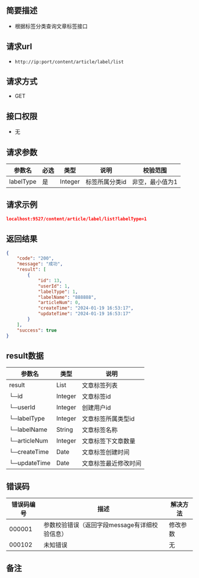 ## 简要描述
- 根据标签分类查询文章标签接口

## 请求url
- `http://ip:port/content/article/label/list`

## 请求方式
- GET

## 接口权限
- 无

## 请求参数
| 参数名    | 必选 | 类型    | 说明           | 校验范围        |
| --------- | ---- | ------- | -------------- | --------------- |
| labelType | 是   | Integer | 标签所属分类id | 非空，最小值为1 |


## 请求示例
```json
localhost:9527/content/article/label/list?labelType=1
```

## 返回结果
```json
{
    "code": "200",
    "message": "成功",
    "result": [
        {
            "id": 13,
            "userId": 1,
            "labelType": 1,
            "labelName": "888888",
            "articleNum": 0,
            "createTime": "2024-01-19 16:53:17",
            "updateTime": "2024-01-19 16:53:17"
        }
    ],
    "success": true
}
```

## result数据
| 参数名       | 类型    | 说明                 |
| ------------ | ------- | -------------------- |
| result       | List    | 文章标签列表         |
| └─id         | Integer | 文章标签id           |
| └─userId     | Integer | 创建用户id           |
| └─labelType  | Integer | 文章标签所属类型id   |
| └─labelName  | String  | 文章标签名称         |
| └─articleNum | Integer | 文章标签下文章数量   |
| └─createTime | Date    | 文章标签创建时间     |
| └─updateTime | Date    | 文章标签最近修改时间 |


## 错误码
| 错误码编号 | 描述                                          | 解决方法 |
| ---------- | --------------------------------------------- | -------- |
| 000001     | 参数校验错误（返回字段message有详细校验信息） | 修改参数 |
| 000102     | 未知错误                                      | 无       |


## 备注